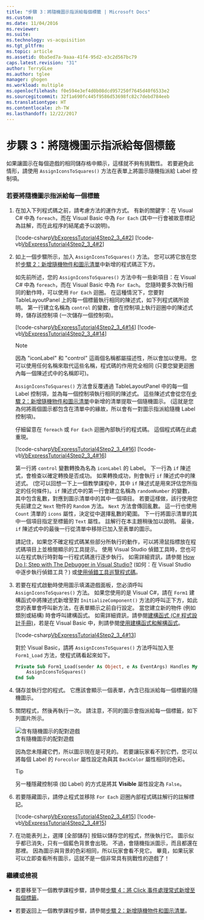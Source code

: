 ```yaml
---
title: "步驟 3：將隨機圖示指派給每個標籤 | Microsoft Docs"
ms.custom: 
ms.date: 11/04/2016
ms.reviewer: 
ms.suite: 
ms.technology: vs-acquisition
ms.tgt_pltfrm: 
ms.topic: article
ms.assetid: 0ba5ed7a-9aaa-41f4-95d2-e3c2d567bc79
caps.latest.revision: "31"
author: TerryGLee
ms.author: tglee
manager: ghogen
ms.workload: multiple
ms.openlocfilehash: f0e594e3ef4d0b08dcd957250f7645d40f6533e2
ms.sourcegitcommit: 32f1a690fc445f9586d53698fc82c7debd784eeb
ms.translationtype: HT
ms.contentlocale: zh-TW
ms.lasthandoff: 12/22/2017
---
```

# <a name="step-3-assign-a-random-icon-to-each-label"></a>步驟 3：將隨機圖示指派給每個標籤
如果讓圖示在每個遊戲的相同儲存格中顯示，這樣就不夠有挑戰性。 若要避免此情形，請使用 `AssignIconsToSquares()` 方法在表單上將圖示隨機指派給 Label 控制項。  
  
### <a name="to-assign-a-random-icon-to-each-label"></a>若要將隨機圖示指派給每一個標籤  
  
1.  在加入下列程式碼之前，請考慮方法的運作方式。 有新的關鍵字：在 Visual C# 中為 `foreach`，而在 Visual Basic 中為 `For Each`  (其中一行會被故意標記為註解，而在此程序的結尾處予以說明)。  
  
     [!code-csharp[VbExpressTutorial4Step2_3_4#2](../ide/codesnippet/CSharp/step-3-assign-a-random-icon-to-each-label_1.cs)]
     [!code-vb[VbExpressTutorial4Step2_3_4#2](../ide/codesnippet/VisualBasic/step-3-assign-a-random-icon-to-each-label_1.vb)]  
  
2.  如上一個步驟所示，加入 `AssignIconsToSquares()` 方法。 您可以將它放在您於[步驟 2：新增隨機物件和圖示清單](../ide/step-2-add-a-random-object-and-a-list-of-icons.md)中新增的程式碼正下方。  
  
     如先前所述，您的 `AssignIconsToSquares()` 方法中有一些新項目：在 Visual C# 中為 `foreach`，而在 Visual Basic 中為 `For Each`。 您隨時要多次執行相同的動作時，可以使用 `For Each` 迴圈。 在這種情況下，您要對 TableLayoutPanel 上的每一個標籤執行相同的陳述式，如下列程式碼所說明。 第一行建立名稱為 `control` 的變數，會在控制項上執行迴圈中的陳述式時，儲存該控制項 (一次儲存一個控制項)。  
  
     [!code-csharp[VbExpressTutorial4Step2_3_4#14](../ide/codesnippet/CSharp/step-3-assign-a-random-icon-to-each-label_2.cs)]
     [!code-vb[VbExpressTutorial4Step2_3_4#14](../ide/codesnippet/VisualBasic/step-3-assign-a-random-icon-to-each-label_2.vb)]  
  
    > [!NOTE]
    >  因為 "iconLabel" 和 "control" 這兩個名稱都屬描述性，所以會加以使用。 您可以使用任何名稱來取代這些名稱，程式碼的作用完全相同 (只要您變更迴圈內每一個陳述式中的名稱即可)。  
  
     `AssignIconsToSquares()` 方法會反覆通過 TableLayoutPanel 中的每一個 Label 控制項，並為每一個控制項執行相同的陳述式。 這些陳述式會從您在[步驟 2：新增隨機物件和圖示清單](../ide/step-2-add-a-random-object-and-a-list-of-icons.md)中新增的清單提取一個隨機圖示。 (這就是您為何將兩個圖示都包含在清單中的緣故，所以會有一對圖示指派給隨機 Label 控制項)。  
  
     仔細留意在 `foreach` 或 `For Each` 迴圈內部執行的程式碼。 這個程式碼在此處重現。  
  
     [!code-csharp[VbExpressTutorial4Step2_3_4#16](../ide/codesnippet/CSharp/step-3-assign-a-random-icon-to-each-label_3.cs)]
     [!code-vb[VbExpressTutorial4Step2_3_4#16](../ide/codesnippet/VisualBasic/step-3-assign-a-random-icon-to-each-label_3.vb)]  
  
     第一行將 `control` 變數轉換為名為 `iconLabel` 的 Label。 下一行為 `if` 陳述式，會檢查以確定轉換是否成功。 如果轉換成功，則會執行 `if` 陳述式中的陳述式。 (您可以回想一下上一個教學課程中，其中 `if` 陳述式是用來評估您所指定的任何條件)。`if` 陳述式中的第一行會建立名稱為 `randomNumber` 的變數，其中包含亂數，對應到圖示清單中的其中一個項目。 若要這樣做，該行使用您先前建立之 `Next` 物件的 `Random` 方法。 `Next` 方法會傳回亂數。 這一行也使用 `Count` 清單的 `icons` 屬性，決定從中選擇亂數的範圍。 下一行將圖示清單的其中一個項目指定至標籤的 `Text` 屬性。 註解行在本主題稍後加以說明。 最後，`if` 陳述式中的最後一行從清單中移除已加入至表單的圖示。  
  
     請記住，如果您不確定程式碼某些部分所執行的動作，可以將滑鼠指標放在程式碼項目上並檢閱顯示的工具提示。 使用 Visual Studio 偵錯工具時，您也可以在程式執行時對每一行程式碼進行逐步執行。 如需詳細資訊，請參閱 [How Do I: Step with The Debugger in Visual Studio?](http://msdn.microsoft.com/vstudio/ee672313.aspx) (如何：在 Visual Studio 中逐步執行偵錯工具？) 或[使用偵錯工具巡覽程式碼](../debugger/navigating-through-code-with-the-debugger.md)。  
  
3.  若要在程式啟動時使用圖示填滿遊戲面板，您必須呼叫 `AssignIconsToSquares()` 方法。 如果您使用的是 Visual C#，請在 `Form1` 建構函式中將陳述式新增至對 `InitializeComponent()` 方法的呼叫正下方，如此您的表單會呼叫新方法，在表單顯示之前自行設定。 當您建立新的物件 (例如類別或結構) 時會呼叫建構函式。 如需詳細資訊，請參閱[建構函式 (C# 程式設計手冊)](http://msdn.microsoft.com/library/ace5hbzh.aspx)，若是在 Visual Basic 中，則請參閱[使用建構函式和解構函式](http://msdn.microsoft.com/library/2z08e49e.aspx)。  
  
     [!code-csharp[VbExpressTutorial4Step2_3_4#13](../ide/codesnippet/CSharp/step-3-assign-a-random-icon-to-each-label_4.cs)]  
  
     對於 Visual Basic，請將 `AssignIconsToSquares()` 方法呼叫加入至 `Form1_Load` 方法，使程式碼看起來如下。  
  
    ```vb  
    Private Sub Form1_Load(sender As Object, e As EventArgs) Handles MyBase.Load  
        AssignIconsToSquares()  
    End Sub  
    ```  
  
4.  儲存並執行您的程式。 它應該會顯示一個表單，內含已指派給每一個標籤的隨機圖示。  
  
5.  關閉程式，然後再執行一次。 請注意，不同的圖示會指派給每一個標籤，如下列圖片所示。  
  
     ![含有隨機圖示的配對遊戲](../ide/media/express_tut4step3.png "Express_Tut4Step3")  
含有隨機圖示的配對遊戲  
  
     因為您未隱藏它們，所以圖示現在是可見的。 若要讓玩家看不到它們，您可以將每個 Label 的 `Forecolor` 屬性設定為與其 `BackColor` 屬性相同的色彩。  
  
    > [!TIP]
    >  另一種隱藏控制項 (如 Label) 的方式是將其 **Visible** 屬性設定為 `False`。  
  
6.  若要隱藏圖示，請停止程式並移除 `For Each` 迴圈內部程式碼註解行的註解標記。  
  
     [!code-csharp[VbExpressTutorial4Step2_3_4#15](../ide/codesnippet/CSharp/step-3-assign-a-random-icon-to-each-label_5.cs)]
     [!code-vb[VbExpressTutorial4Step2_3_4#15](../ide/codesnippet/VisualBasic/step-3-assign-a-random-icon-to-each-label_5.vb)]  
  
7.  在功能表列上，選擇 [全部儲存] 按鈕以儲存您的程式，然後執行它。 圖示似乎都已消失，只有一個藍色背景會出現。 不過，會隨機指派圖示，而且都還在那裡。 因為圖示與背景的色彩相同，所以玩家會看不見它。 畢竟，如果玩家可以立即查看所有圖示，這就不是一個非常具有挑戰性的遊戲了！  
  
### <a name="to-continue-or-review"></a>繼續或檢視  
  
-   若要移至下一個教學課程步驟，請參閱[步驟 4：將 Click 事件處理常式新增至每個標籤](../ide/step-4-add-a-click-event-handler-to-each-label.md)。  
  
-   若要返回上一個教學課程步驟，請參閱[步驟 2：新增隨機物件和圖示清單](../ide/step-2-add-a-random-object-and-a-list-of-icons.md)。